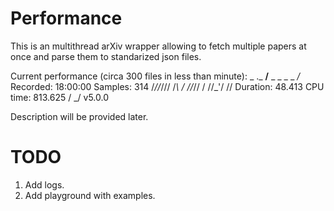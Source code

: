 # Performance

This is an multithread arXiv wrapper allowing to fetch multiple papers at once and parse them to standarized json files.


Current performance (circa 300 files in less than minute):
  _     ._   __/__   _ _  _  _ _/_   Recorded: 18:00:00  Samples:  314
 /_//_/// /_\ / //_// / //_'/ //     Duration: 48.413    CPU time: 813.625
/   _/                      v5.0.0


Description will be provided later.

# TODO
1. Add logs.
2. Add playground with examples.
